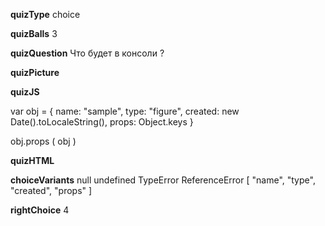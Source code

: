 ____quizType____
choice

____quizBalls____
3

____quizQuestion____
Что будет в консоли ?

____quizPicture____


____quizJS____

var obj = {
    name: "sample",
    type: "figure",
    created: new Date().toLocaleString(),
    props: Object.keys
}

obj.props ( obj )

____quizHTML____


____choiceVariants____
null
undefined
TypeError
ReferenceError
[ "name", "type", "created", "props" ]

____rightChoice____
4
